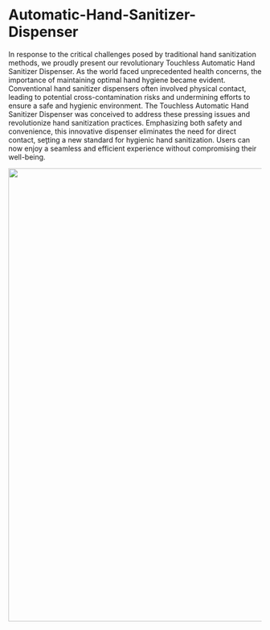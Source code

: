 # Automatic-Hand-Sanitizer-Dispenser

In response to the critical challenges posed by traditional hand sanitization methods, we proudly present 
our revolutionary Touchless Automatic Hand Sanitizer Dispenser. As the world faced unprecedented health 
concerns, the importance of maintaining optimal hand hygiene became evident. Conventional hand 
sanitizer dispensers often involved physical contact, leading to potential cross-contamination risks and 
undermining efforts to ensure a safe and hygienic environment. 
The Touchless Automatic Hand Sanitizer Dispenser was conceived to address these pressing issues and 
revolutionize hand sanitization practices. Emphasizing both safety and convenience, this innovative 
dispenser eliminates the need for direct contact, seƫting a new standard for hygienic hand sanitization. 
Users can now enjoy a seamless and efficient experience without compromising their well-being. 

<img src="https://github.com/Moshintha20/Automatic-Hand-Sanitizer-Dispenser/assets/124574829/530c80f3-693c-4a75-b801-2fa51bdd1e22"  width="600" height="900">



